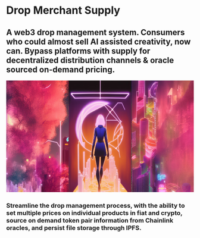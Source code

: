 # Drop Merchant Supply

## A web3 drop management system. Consumers who could almost sell AI assisted creativity, now can. Bypass platforms with supply for decentralized distribution channels & oracle sourced on-demand pricing.

<img src="./public/images/banner.png" height="300px">

### Streamline the drop management process, with the ability to set multiple prices on individual products in fiat and crypto, source on demand token pair information from Chainlink oracles, and persist file storage through IPFS.


